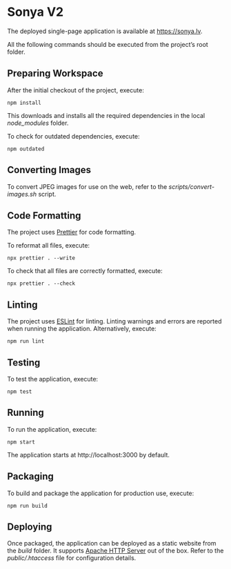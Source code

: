 # Sonya V2

The deployed single-page application is available at https://sonya.lv.

All the following commands should be executed from the project’s root folder.

## Preparing Workspace

After the initial checkout of the project, execute:

    npm install

This downloads and installs all the required dependencies in the local _node_modules_ folder.

To check for outdated dependencies, execute:

    npm outdated

## Converting Images

To convert JPEG images for use on the web, refer to the _scripts/convert-images.sh_ script.

## Code Formatting

The project uses [Prettier](https://prettier.io/) for code formatting.

To reformat all files, execute:

    npx prettier . --write

To check that all files are correctly formatted, execute:

    npx prettier . --check

## Linting

The project uses [ESLint](https://eslint.org/) for linting. Linting warnings and errors are reported when running the application. Alternatively, execute:

    npm run lint

## Testing

To test the application, execute:

    npm test

## Running

To run the application, execute:

    npm start

The application starts at http://localhost:3000 by default.

## Packaging

To build and package the application for production use, execute:

    npm run build

## Deploying

Once packaged, the application can be deployed as a static website from the _build_ folder. It supports [Apache HTTP Server](https://httpd.apache.org) out of the box. Refer to the _public/.htaccess_ file for configuration details.
